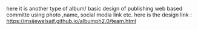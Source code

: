 here it is another type of album/ basic design of publishing web based committe using photo ,name, social media link etc.
here is the design link : https://msijewelsaif.github.io/albumph2.0/team.html
